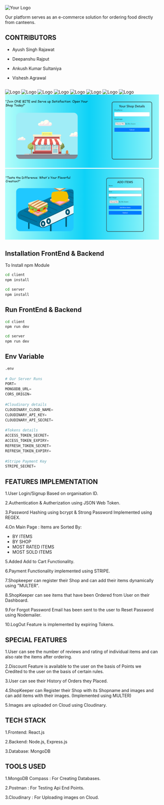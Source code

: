 
<img src="https://github.com/the-panshu/Personal_Website-HTML/blob/main/GIT%20IMAGE/logo-color.png" alt="Your Logo" height="100">

Our platform serves as an e-commerce solution for ordering food directly from canteens. 
## CONTRIBUTORS

- Ayush Singh Rajawat

- Deepanshu Rajput

 - Ankush Kumar Sultaniya

 - Vishesh Agrawal


##
![Logo](https://github.com/the-panshu/Personal_Website-HTML/blob/main/GIT%20IMAGE/landing.png)
![Logo](https://github.com/the-panshu/Personal_Website-HTML/blob/main/GIT%20IMAGE/login.png)
![Logo](https://github.com/the-panshu/Personal_Website-HTML/blob/main/GIT%20IMAGE/main.png)
![Logo](https://github.com/the-panshu/Personal_Website-HTML/blob/main/GIT%20IMAGE/items.png)
![Logo](https://github.com/the-panshu/Personal_Website-HTML/blob/main/GIT%20IMAGE/cart.png)
![Logo](https://github.com/the-panshu/Personal_Website-HTML/blob/main/GIT%20IMAGE/discount.png)
![Logo](https://github.com/the-panshu/Personal_Website-HTML/blob/main/GIT%20IMAGE/byShop.png)
![Logo](https://github.com/the-panshu/Personal_Website-HTML/blob/main/GIT%20IMAGE/stripe.png)
![Logo](https://github.com/the-panshu/Hospital/blob/main/GIT_UPLOAD/item.png)
![Logo](https://github.com/the-panshu/Hospital/blob/main/GIT_UPLOAD/shop.png)


## Installation FrontEnd & Backend
To Install npm Module

```bash
cd client
npm install
```

```bash
cd server
npm install
```

## Run FrontEnd & Backend



```bash
cd client
npm run dev
```

```bash
cd server
npm run dev
```

## Env Variable

```python
.env 

# Our Server Runs
PORT=
MONGODB_URL=
CORS_ORIGIN=

#Cloudinary details
CLOUDINARY_CLOUD_NAME=
CLOUDINARY_API_KEY=
CLOUDINARY_API_SECRET=

#Tokens details
ACCESS_TOKEN_SECRET=
ACCESS_TOKEN_EXPIRY=
REFRESH_TOKEN_SECRET=
REFRESH_TOKEN_EXPIRY=

#Stripe Payment Key
STRIPE_SECRET=

```
## FEATURES IMPLEMENTATION


1.User Login/Signup Based on organisation ID.

2.Authentication & Autherization using JSON Web Token.

3.Password Hashing using bcrypt & Strong Password Implemented using REGEX.

4.On Main Page : Items are Sorted By: 
  
 - BY ITEMS
- BY SHOP
- MOST RATED ITEMS
- MOST SOLD ITEMS

5.Added Add to Cart Functionality.


6.Payment Functionality implemented using STRIPE.

7.Shopkeeper can register their Shop and can add their items dynamically using "MULTER".

8.ShopKeeper can see items that have been Ordered from User on their Dashboard.

9.For Forgot Password Email has been sent to the user to Reset Password using Nodemailer.

10.LogOut Feature is implemented by expiring Tokens.

## SPECIAL FEATURES

1.User can see the number of reviews and rating of individual items and can also rate the items after ordering.

2.Discount Feature is available to the user on the basis of Points we Credited to the user on the basis of certain rules.

3.User can see their History of Orders they Placed.

4.ShopKeeper can Register their Shop with its Shopname and images and can add items with their images. (Implemented using MULTER)

5.Images are uploaded on Cloud using Cloudinary.

## TECH STACK 

1.Frontend:  React.js

2.Backend: Node.js, Express.js

3.Database: MongoDB

## TOOLS USED

1.MongoDB Compass : For Creating Databases.

2.Postman : For Testing Api End Points.

3.Cloudinary : For Uploading images on Cloud.

